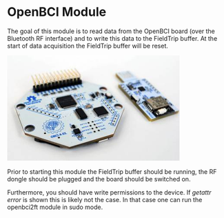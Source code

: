 # OpenBCI Module

The goal of this module is to read data from the OpenBCI board (over the Bluetooth RF interface) and to write this data to the FieldTrip buffer. At the start of data acquisition the FieldTrip buffer will be reset.

![OpenBCI](./openbci.jpg)

Prior to starting this module the FieldTrip buffer should be running, the RF dongle should be plugged and the board should be switched on.

Furthermore, you should have write permissions to the device. If *getattr error* is shown this is likely not the case. In that case one can run the openbci2ft module in sudo mode.

